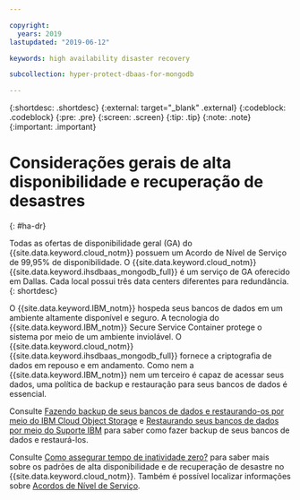 ```yaml
---

copyright:
  years: 2019
lastupdated: "2019-06-12"

keywords: high availability disaster recovery

subcollection: hyper-protect-dbaas-for-mongodb

---
```


{:shortdesc: .shortdesc}
{:external: target="_blank" .external}
{:codeblock: .codeblock}
{:pre: .pre}
{:screen: .screen}
{:tip: .tip}
{:note: .note}
{:important: .important}

# Considerações gerais de alta disponibilidade e recuperação de desastres
{: #ha-dr}

Todas as ofertas de disponibilidade geral (GA) do {{site.data.keyword.cloud_notm}} possuem um Acordo de Nível de Serviço de 99,95% de disponibilidade. O {{site.data.keyword.cloud_notm}} {{site.data.keyword.ihsdbaas_mongodb_full}} é um serviço de GA oferecido em Dallas. Cada local possui três data centers diferentes para redundância.
{: shortdesc}

O {{site.data.keyword.IBM_notm}} hospeda seus bancos de dados em um ambiente altamente disponível e seguro. A tecnologia do {{site.data.keyword.IBM_notm}} Secure Service Container protege o sistema por meio de um
ambiente inviolável. O {{site.data.keyword.cloud_notm}} {{site.data.keyword.ihsdbaas_mongodb_full}} fornece a criptografia de dados em repouso e em andamento. Como nem a {{site.data.keyword.IBM_notm}} nem um terceiro é capaz de acessar seus dados, uma política de backup e restauração para seus bancos de dados é essencial.

Consulte [Fazendo backup de seus bancos de dados e restaurando-os por meio do IBM Cloud Object Storage](/docs/services/hyper-protect-dbaas-for-mongodb?topic=hyper-protect-dbaas-for-mongodb-backup_mongodb_databases) e [Restaurando seus bancos de dados por meio do Suporte IBM](/docs/services/hyper-protect-dbaas-for-mongodb?topic=hyper-protect-dbaas-for-mongodb-restore_mongodb_databases) para saber como fazer backup de seus bancos de dados e restaurá-los.

Consulte
[Como assegurar tempo de inatividade zero?](/docs/overview?topic=overview-zero-downtime#zero-downtime) para saber mais sobre os padrões de alta disponibilidade e de recuperação de desastre no {{site.data.keyword.cloud_notm}}. Também é possível localizar informações sobre [Acordos de Nível de Serviço](/docs/overview?topic=overview-zero-downtime#SLAs).
